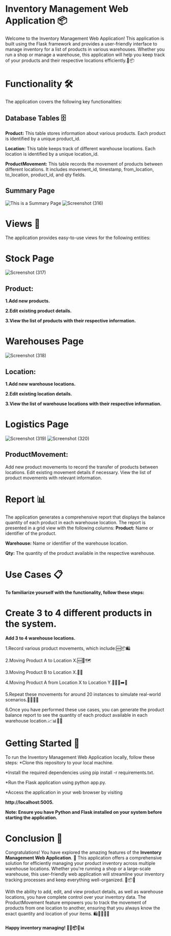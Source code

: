 # Inventory Management Web Application 📦
Welcome to the Inventory Management Web Application! This application is built using the Flask framework and provides a user-friendly interface to manage inventory for a list of products in various warehouses. Whether you run a shop or manage a warehouse, this application will help you keep track of your products and their respective locations efficiently.🏬📦

# Functionality 🛠️
The application covers the following key functionalities:

## Database Tables 🗄️
**Product:** This table stores information about various products. Each product is identified by a unique product_id.

**Location:** This table keeps track of different warehouse locations. Each location is identified by a unique location_id.

**ProductMovement:** This table records the movement of products between different locations. It includes movement_id, timestamp, from_location, to_location, product_id, and qty fields.
## Summary Page
![This is a Summary Page](https://github.com/Surya01122002/Inventory-Management-System/assets/95231128/274f530b-2469-4c13-859a-1c56711f9765)
![Screenshot (316)](https://github.com/Surya01122002/Inventory-Management-System/assets/95231128/11cf2396-adbd-4ab5-82a1-53d5c838c062)

# Views 👀
The application provides easy-to-use views for the following entities:
# Stock Page
![Screenshot (317)](https://github.com/Surya01122002/Inventory-Management-System/assets/95231128/d3b74119-846b-42e4-abd3-849b5c6fb256)
## Product:
**1.Add new products.**

**2.Edit existing product details.**

**3.View the list of products with their respective information.**

# Warehouses Page
![Screenshot (318)](https://github.com/Surya01122002/Inventory-Management-System/assets/95231128/8e47b697-29b6-4bec-a36a-a0832713491f)
## Location:
**1.Add new warehouse locations.**

**2.Edit existing location details.**

**3.View the list of warehouse locations with their respective information.**
# Logistics Page
![Screenshot (319)](https://github.com/Surya01122002/Inventory-Management-System/assets/95231128/61bb1238-be0a-4ae0-a462-5ff0d1afd8d6)
![Screenshot (320)](https://github.com/Surya01122002/Inventory-Management-System/assets/95231128/8aaa0be1-8290-444d-aa51-278550e00e4a)
## ProductMovement:
Add new product movements to record the transfer of products between locations.
Edit existing movement details if necessary.
View the list of product movements with relevant information.
# Report 📊
The application generates a comprehensive report that displays the balance quantity of each product in each warehouse location. The report is presented in a grid view with the following columns:
**Product:** Name or identifier of the product.

**Warehouse:** Name or identifier of the warehouse location.

**Qty:** The quantity of the product available in the respective warehouse.
# Use Cases 📋
**To familiarize yourself with the functionality, follow these steps:**
# Create 3 to 4 different products in the system.
**Add 3 to 4 warehouse locations.**

1.Record various product movements, which include:🆕📦🛍️

2.Moving Product A to Location X.🆕🏢🗺️

3.Moving Product B to Location X.🔄🚛

4.Moving Product A from Location X to Location Y.🚚🔄🏢➡️🏢

5.Repeat these movements for around 20 instances to simulate real-world scenarios.🚚🔄🏢🔢

6.Once you have performed these use cases, you can generate the product balance report to see the quantity of each product available in each warehouse location.📈📊🏢🔢
# Getting Started 🚀
To run the Inventory Management Web Application locally, follow these steps:
*Clone this repository to your local machine.

*Install the required dependencies using pip install -r requirements.txt.

*Run the Flask application using python app.py.

*Access the application in your web browser by visiting

**http://localhost:5005.**

**Note: Ensure you have Python and Flask installed on your system before starting the application.**
# Conclusion 🎯
Congratulations! You have explored the amazing features of the **Inventory Management Web Application**. 🎉 This application offers a comprehensive solution for efficiently managing your product inventory across multiple warehouse locations. Whether you're running a shop or a large-scale warehouse, this user-friendly web application will streamline your inventory tracking processes and keep everything well-organized. 🏬📦🚛

With the ability to add, edit, and view product details, as well as warehouse locations, you have complete control over your inventory data. The ProductMovement feature empowers you to track the movement of products from one location to another, ensuring that you always know the exact quantity and location of your items. 🛍️🏢🚚📝🔄

#### Happy inventory managing! 🚀💼📦🏬📊
 
